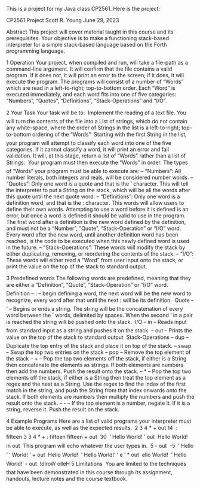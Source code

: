 This is a project for my Java class CP2561. Here is the project:

CP2561 Project
Scott R. Young
June 29, 2023


Abstract
This project will cover material taught in this course and its prerequisites.
Your objective is to make a functioning stack-based interpreter for
a simple stack-based language based on the Forth programming language.


1 Operation
Your project, when compiled and run, will take a file-path as a command-line
argument. It will confirm that the file contains a valid program. If it does not,
it will print an error to the screen; if it does, it will execute the program. The
programs will consist of a number of “Words” which are read in a left-to-right;
top-to-bottom order.
Each “Word” is executed immediately, and each word fits into one of five categories:
“Numbers”, “Quotes”, “Definitions”, “Stack-Operations” and “I/O”.

2 Your Task
Your task will be to:
 Implement the reading of a text file. You will turn the contents of the file
into a List of strings, which do not contain any white-space, where the
order of Strings in the list is a left-to-right; top-to-bottom ordering of the
“Words”
 Starting with the first String in the list, your program will attempt to
classify each word into one of the five categories. If it cannot classify a
word, it will print an error and fail validation. It will, at this stage, return
a list of “Words” rather than a list of Strings.
 Your program must then execute the “Words” in order. The types of
“Words” your program must be able to execute are:
– “Numbers”: All number literals, both integers and reals, will be considered
number words.
– “Quotes”: Only one word is a quote and that is the ’ character. This
will tell the interpreter to put a String on the stack, which will be all
the words after this quote until the next quote word.
– “Definitions”: Only one word is a definition word, and that is the
: character. This words will allow users to define their own words.
Attempting to use a word before it is defined is an error, but once a
word is defined it should be valid to use in the program. The first
word after a definition is the new word defined by the definition,
and must not be a “Number”, “Quote”, “Stack-Operation” or “I/O”
word. Every word after the new word, until another definition word
has been reached, is the code to be executed when this newly defined
word is used in the future.
– “Stack-Operations”: These words will modify the stack by either
duplicating, removing, or reordering the contents of the stack.
– “I/O”: These words will either read a “Word” from user input onto
the stack, or print the value on the top of the stack to standard
output.

3 Predefined words
The following words are predefined, meaning that they are either a “Definition”,
“Quote”, “Stack-Operation” or “I/O” word.
 Definition
– : – begin defining a word, the next
word will be the new word to recognize,
every word after that until
the next : will be its definition.
 Quote
– ’ – Begins or ends a string. The
string will be the concatenation
of every word between the
’ words, delimited by spaces.
When the second ’ in a pair is
reached the string will be pushed
onto the stack.
 I/O
– in – Reads input from standard input
as a string and pushes it on the
stack.
– out – Prints the value on the top of the
stack to standard output
 Stack-Operations
– dup – Duplicate the top entry of the
stack and place it on top of the
stack.
– swap – Swap the top two entries on the
stack
– pop – Remove the top element of the
stack
– + – Pop the top two elements off
the stack, if either is a String
then concatenate the elements as
strings. If both elements are
numbers then add the numbers.
Push the result onto the stack.
– * – Pop the top two elements off the
stack, if either is a String then
treat the top element as a regex
and the next as a String. Use the
regex to find the index of the first
match in the string, and push the
String from that index onwards
onto the stack. If both elements
are numbers then multiply the
numbers and push the result onto
the stack.
– - – If the top element is a number,
negate it. If it is a string, reverse
it. Push the result on the stack.

4 Example Programs
Here are a list of valid programs your interpreter must be able to execute, as
well as the expected results.
 2 3 4 * + out  14
 : fifteen 3 3 4 * + : fifteen fifteen +
out
 30
 ’ Hello World! ’ out  Hello World!
 in out  This program will echo whatever
the user types in.
 5 - out  -5
 ’ Hello ’ ’ World! ’ + out  Hello World!
 ’ Hello World!’ ’ e ’ * out  ello World!
 ’ Hello World!’ - out  !dlroW olleH
5 Limitations
 You are limited to the techniques that have been demonstrated in this
course through its assignment, handouts, lecture notes and the course
textbook.

